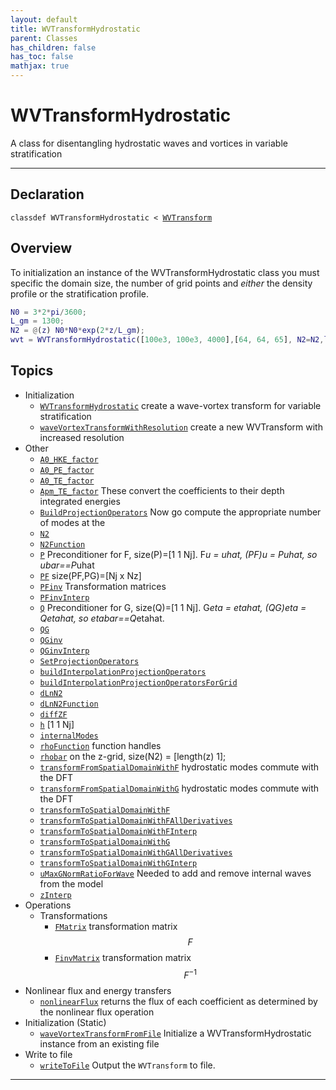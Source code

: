 ```yaml
---
layout: default
title: WVTransformHydrostatic
parent: Classes
has_children: false
has_toc: false
mathjax: true
---
```


#  WVTransformHydrostatic

A class for disentangling hydrostatic waves and vortices in variable stratification


---

## Declaration

<div class="language-matlab highlighter-rouge"><div class="highlight"><pre class="highlight"><code>classdef WVTransformHydrostatic < <a href="/classes/wvtransform/" title="WVTransform">WVTransform</a></code></pre></div></div>

## Overview
 
  To initialization an instance of the WVTransformHydrostatic class you
  must specific the domain size, the number of grid points and *either*
  the density profile or the stratification profile.
  
  ```matlab
  N0 = 3*2*pi/3600;
  L_gm = 1300;
  N2 = @(z) N0*N0*exp(2*z/L_gm);
  wvt = WVTransformHydrostatic([100e3, 100e3, 4000],[64, 64, 65], N2=N2,latitude=30);
  ```
 
   
  


## Topics
+ Initialization
  + [`WVTransformHydrostatic`](/classes/wvtransformhydrostatic/wvtransformhydrostatic.html) create a wave-vortex transform for variable stratification
  + [`waveVortexTransformWithResolution`](/classes/wvtransformhydrostatic/wavevortextransformwithresolution.html) create a new WVTransform with increased resolution
+ Other
  + [`A0_HKE_factor`](/classes/wvtransformhydrostatic/a0_hke_factor.html) 
  + [`A0_PE_factor`](/classes/wvtransformhydrostatic/a0_pe_factor.html) 
  + [`A0_TE_factor`](/classes/wvtransformhydrostatic/a0_te_factor.html) 
  + [`Apm_TE_factor`](/classes/wvtransformhydrostatic/apm_te_factor.html) These convert the coefficients to their depth integrated energies
  + [`BuildProjectionOperators`](/classes/wvtransformhydrostatic/buildprojectionoperators.html) Now go compute the appropriate number of modes at the
  + [`N2`](/classes/wvtransformhydrostatic/n2.html) 
  + [`N2Function`](/classes/wvtransformhydrostatic/n2function.html) 
  + [`P`](/classes/wvtransformhydrostatic/p.html) Preconditioner for F, size(P)=[1 1 Nj]. F*u = uhat, (PF)*u = P*uhat, so ubar==P*uhat
  + [`PF`](/classes/wvtransformhydrostatic/pf.html) size(PF,PG)=[Nj x Nz]
  + [`PFinv`](/classes/wvtransformhydrostatic/pfinv.html) Transformation matrices
  + [`PFinvInterp`](/classes/wvtransformhydrostatic/pfinvinterp.html) 
  + [`Q`](/classes/wvtransformhydrostatic/q.html) Preconditioner for G, size(Q)=[1 1 Nj]. G*eta = etahat, (QG)*eta = Q*etahat, so etabar==Q*etahat.
  + [`QG`](/classes/wvtransformhydrostatic/qg.html) 
  + [`QGinv`](/classes/wvtransformhydrostatic/qginv.html) 
  + [`QGinvInterp`](/classes/wvtransformhydrostatic/qginvinterp.html) 
  + [`SetProjectionOperators`](/classes/wvtransformhydrostatic/setprojectionoperators.html) 
  + [`buildInterpolationProjectionOperators`](/classes/wvtransformhydrostatic/buildinterpolationprojectionoperators.html) 
  + [`buildInterpolationProjectionOperatorsForGrid`](/classes/wvtransformhydrostatic/buildinterpolationprojectionoperatorsforgrid.html) 
  + [`dLnN2`](/classes/wvtransformhydrostatic/dlnn2.html) 
  + [`dLnN2Function`](/classes/wvtransformhydrostatic/dlnn2function.html) 
  + [`diffZF`](/classes/wvtransformhydrostatic/diffzf.html) 
  + [`h`](/classes/wvtransformhydrostatic/h.html) [1 1 Nj]
  + [`internalModes`](/classes/wvtransformhydrostatic/internalmodes.html) 
  + [`rhoFunction`](/classes/wvtransformhydrostatic/rhofunction.html) function handles
  + [`rhobar`](/classes/wvtransformhydrostatic/rhobar.html) on the z-grid, size(N2) = [length(z) 1];
  + [`transformFromSpatialDomainWithF`](/classes/wvtransformhydrostatic/transformfromspatialdomainwithf.html) hydrostatic modes commute with the DFT
  + [`transformFromSpatialDomainWithG`](/classes/wvtransformhydrostatic/transformfromspatialdomainwithg.html) hydrostatic modes commute with the DFT
  + [`transformToSpatialDomainWithF`](/classes/wvtransformhydrostatic/transformtospatialdomainwithf.html) 
  + [`transformToSpatialDomainWithFAllDerivatives`](/classes/wvtransformhydrostatic/transformtospatialdomainwithfallderivatives.html) 
  + [`transformToSpatialDomainWithFInterp`](/classes/wvtransformhydrostatic/transformtospatialdomainwithfinterp.html) 
  + [`transformToSpatialDomainWithG`](/classes/wvtransformhydrostatic/transformtospatialdomainwithg.html) 
  + [`transformToSpatialDomainWithGAllDerivatives`](/classes/wvtransformhydrostatic/transformtospatialdomainwithgallderivatives.html) 
  + [`transformToSpatialDomainWithGInterp`](/classes/wvtransformhydrostatic/transformtospatialdomainwithginterp.html) 
  + [`uMaxGNormRatioForWave`](/classes/wvtransformhydrostatic/umaxgnormratioforwave.html) Needed to add and remove internal waves from the model
  + [`zInterp`](/classes/wvtransformhydrostatic/zinterp.html) 
+ Operations
  + Transformations
    + [`FMatrix`](/classes/wvtransformhydrostatic/fmatrix.html) transformation matrix $$F$$
    + [`FinvMatrix`](/classes/wvtransformhydrostatic/finvmatrix.html) transformation matrix $$F^{-1}$$
+ Nonlinear flux and energy transfers
  + [`nonlinearFlux`](/classes/wvtransformhydrostatic/nonlinearflux.html) returns the flux of each coefficient as determined by the nonlinear flux operation
+ Initialization (Static)
  + [`waveVortexTransformFromFile`](/classes/wvtransformhydrostatic/wavevortextransformfromfile.html) Initialize a WVTransformHydrostatic instance from an existing file
+ Write to file
  + [`writeToFile`](/classes/wvtransformhydrostatic/writetofile.html) Output the `WVTransform` to file.


---